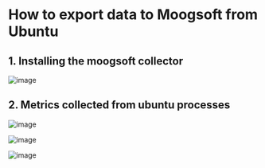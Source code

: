 # How to export data to Moogsoft from Ubuntu 
## 1. Installing the moogsoft collector
![image](https://user-images.githubusercontent.com/50335583/138872552-9340b556-dc36-4142-99e3-d9db442913c2.png)

## 2. Metrics collected from ubuntu processes
![image](https://user-images.githubusercontent.com/50335583/138872786-0e563e9c-5fe3-470e-9193-daa72eb82d82.png)

![image](https://user-images.githubusercontent.com/50335583/138880400-d76e9303-3eff-44de-8be5-9b436eb1773c.png)

![image](https://user-images.githubusercontent.com/50335583/138880619-6a5ed6f5-65bf-4777-9830-90529d80838f.png)



